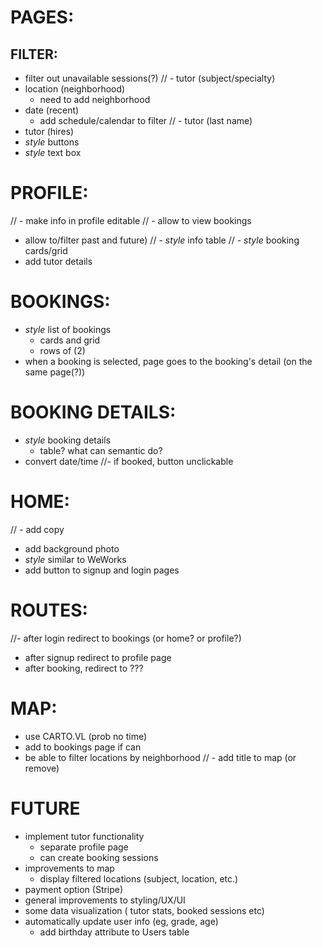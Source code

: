 


# PAGES:

## FILTER:
- filter out unavailable sessions(?)
// - tutor (subject/specialty)
- location (neighborhood)
  - need to add neighborhood
- date (recent)
  - add schedule/calendar to filter
// - tutor (last name)
- tutor (hires)
- *style* buttons
- *style* text box

# PROFILE:
// - make info in profile editable
// - allow to view bookings
- allow to/filter past and future)
// - *style* info table
// - *style* booking cards/grid
- add tutor details

# BOOKINGS:
- *style* list of bookings
  - cards and grid
  - rows of (2)
- when a booking is selected, page goes to the booking's detail (on the same page(?))

# BOOKING DETAILS:
- *style* booking details
  - table? what can semantic do?
- convert date/time
//- if booked, button unclickable

# HOME:
// - add copy
- add background photo
- *style* similar to WeWorks
- add button to signup and login pages

# ROUTES:
//- after login redirect to bookings (or home? or profile?)
- after signup redirect to profile page
- after booking, redirect to ???

# MAP:
- use CARTO.VL (prob no time)
- add to bookings page if can
- be able to filter locations by neighborhood
// - add title to map (or remove)

# FUTURE
- implement tutor functionality
  - separate profile page
  - can create booking sessions
- improvements to map
  - display filtered locations (subject, location, etc.)
- payment option (Stripe)
- general improvements to styling/UX/UI
- some data visualization ( tutor stats, booked sessions etc)
- automatically update user info (eg, grade, age)
  - add birthday attribute to Users table
